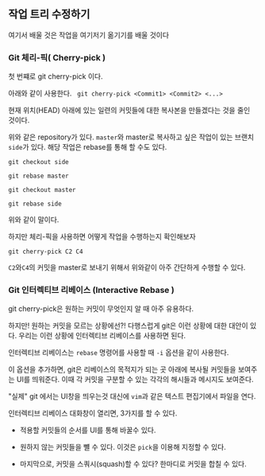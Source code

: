 ## 작업 트리 수정하기

여기서 배울 것은 작업을 여기저기 옮기기를 배울 것이다

### Git 체리-픽( Cherry-pick )

첫 번쨰로 git cherry-pick 이다.

아래와 같이 사용한다.
` git cherry-pick <Commit1> <Commit2> <...>`

현재 위치(HEAD) 아래에 있는 일련의 커밋들에 대한 복사본을 만들겠다는 것을 줄인 것이다.

<!-- 주소 -->

위와 같은 repository가 있다. `master`와 master로 복사하고 싶은 작업이 있는 브랜치 `side`가 있다.
해당 작업은 rebase를 통해 할 수도 있다.

```
git checkout side

git rebase master

git checkout master

git rebase side
```

위와 같이 말이다.

하지만 체리-픽을 사용하면 어떻게 작업을 수행하는지 확인해보자

`git cherry-pick C2 C4`

<!-- 주소 -->

`C2`와`C4`의 커밋을 master로 보내기 위해서 위와같이 아주 간단하게 수행할 수 있다.

### Git 인터렉티브 리베이스 (Interactive Rebase )

git cherry-pick은 원하는 커밋이 무엇인지 알 때 아주 유용하다.

하지만! 원하는 커밋을 모르는 상황에선?! 다행스럽게 git은 이런 상황에 대한 대안이 있다.
우리는 이런 상황에 인터렉티브 리베이스를 사용하면 된다.

인터렉티브 리베이스는 `rebase` 명령어를 사용할 때 `-i` 옵션을 같이 사용한다.

이 옵션을 추가하면, git은 리베이스의 목적지가 되는 곳 아래에 복사될 커밋들을 보여주는 UI를 띄워준다.
이때 각 커밋을 구분할 수 있는 각각의 해시들과 메시지도 보여준다.

"실제" git 에서는 UI창을 띄우는것 대신에 `vim`과 같은 텍스트 편집기에서 파일을 연다.

인터렉티브 리베이스 대화창이 열리면, 3가지를 할 수 있다.

- 적용할 커밋들의 순서를 UI를 통해 바꿀수 있다.

- 원하지 않는 커밋들을 뺼 수 있다. 이것은 `pick`을 이용해 지정할 수 있다.

* 마지막으로, 커밋을 스쿼시(squash)할 수 있다? 한마디로 커밋을 합칠 수 있다.

